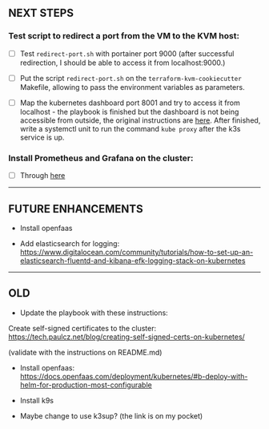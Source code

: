 ## NEXT STEPS

### Test script to redirect a port from the VM to the KVM host:

- [ ] Test `redirect-port.sh` with portainer port 9000 (after successful redirection, I
  should be able to access it from localhost:9000.)

- [ ] Put the script `redirect-port.sh` on the `terraform-kvm-cookiecutter`
  Makefile, allowing to pass the environment variables as parameters.

- [ ] Map the kubernetes dashboard port 8001 and try to access it from
  localhost - the playbook is finished but the dashboard is not being accessible from
  outside, the original instructions are [here](https://kauri.io/38-install-and-configure-a-kubernetes-cluster-with/418b3bc1e0544fbc955a4bbba6fff8a9/a). After finished, write a systemctl unit to run the command `kube proxy` after the k3s service is up.


### Install Prometheus and Grafana on the cluster:

- [ ] Through
  [here](https://kauri.io/deploy-prometheus-and-grafana-to-monitor-a-kube/186a71b189864b9ebc4ef7c8a9f0a6b5/a)

---

## FUTURE ENHANCEMENTS

- Install openfaas

- Add elasticsearch for logging:
  <https://www.digitalocean.com/community/tutorials/how-to-set-up-an-elasticsearch-fluentd-and-kibana-efk-logging-stack-on-kubernetes>

---

## OLD

- Update the playbook with these instructions:

Create self-signed certificates to the cluster:
https://tech.paulcz.net/blog/creating-self-signed-certs-on-kubernetes/

(validate with the instructions on README.md)

- Install openfaas:
  https://docs.openfaas.com/deployment/kubernetes/#b-deploy-with-helm-for-production-most-configurable

- Install k9s

- Maybe change to use k3sup? (the link is on my pocket)
